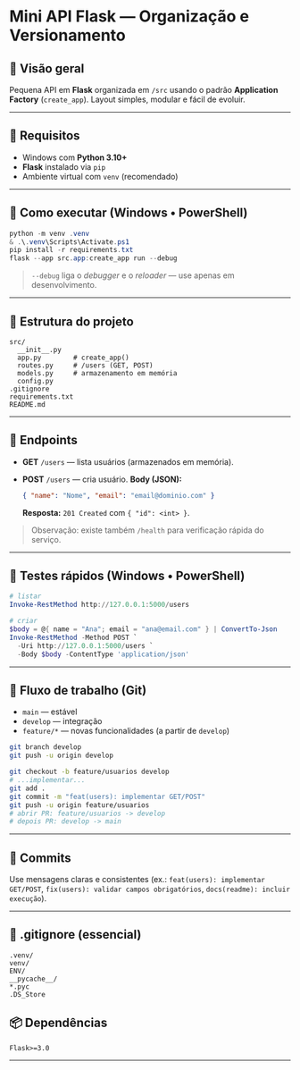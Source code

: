 # Mini API Flask — Organização e Versionamento

## 📌 Visão geral

Pequena API em **Flask** organizada em `/src` usando o padrão **Application Factory** (`create_app`). Layout simples, modular e fácil de evoluir.

---

## 🧰 Requisitos

* Windows com **Python 3.10+**
* **Flask** instalado via `pip`
* Ambiente virtual com `venv` (recomendado)

---

## 🚀 Como executar (Windows • PowerShell)

```powershell
python -m venv .venv
& .\.venv\Scripts\Activate.ps1
pip install -r requirements.txt
flask --app src.app:create_app run --debug
```

> `--debug` liga o *debugger* e o *reloader* — use apenas em desenvolvimento.

---

## 📁 Estrutura do projeto

```
src/
  __init__.py
  app.py        # create_app()
  routes.py     # /users (GET, POST)
  models.py     # armazenamento em memória
  config.py
.gitignore
requirements.txt
README.md
```

---

## 🔗 Endpoints

* **GET** `/users` — lista usuários (armazenados em memória).
* **POST** `/users` — cria usuário. **Body (JSON):**

  ```json
  { "name": "Nome", "email": "email@dominio.com" }
  ```

  **Resposta:** `201 Created` com `{ "id": <int> }`.

> Observação: existe também `/health` para verificação rápida do serviço.

---

## 🧪 Testes rápidos (Windows • PowerShell)

```powershell
# listar
Invoke-RestMethod http://127.0.0.1:5000/users

# criar
$body = @{ name = "Ana"; email = "ana@email.com" } | ConvertTo-Json
Invoke-RestMethod -Method POST `
  -Uri http://127.0.0.1:5000/users `
  -Body $body -ContentType 'application/json'
```

---

## 🧭 Fluxo de trabalho (Git)

* `main` — estável
* `develop` — integração
* `feature/*` — novas funcionalidades (a partir de `develop`)

```bash
git branch develop
git push -u origin develop

git checkout -b feature/usuarios develop
# ...implementar...
git add .
git commit -m "feat(users): implementar GET/POST"
git push -u origin feature/usuarios
# abrir PR: feature/usuarios -> develop
# depois PR: develop -> main
```

---

## 📝 Commits

Use mensagens claras e consistentes (ex.: `feat(users): implementar GET/POST`, `fix(users): validar campos obrigatórios`, `docs(readme): incluir execução`).

---

## 🙈 .gitignore (essencial)

```
.venv/
venv/
ENV/
__pycache__/
*.pyc
.DS_Store
```

## 📦 Dependências

```
Flask>=3.0
```

---

[1]: https://flask.palletsprojects.com/en/stable/patterns/appfactories/?utm_source=chatgpt.com "Application Factories — Flask Documentation (3.1.x)"
[2]: https://flask.palletsprojects.com/en/stable/server/?utm_source=chatgpt.com "Development Server — Flask Documentation (3.1.x)"
[3]: https://github.com/github/gitignore?utm_source=chatgpt.com "A collection of useful .gitignore templates"
[4]: https://raw.githubusercontent.com/github/gitignore/master/Python.gitignore?utm_source=chatgpt.com "Python .gitignore - GitHub"
[5]: https://learn.microsoft.com/en-us/powershell/module/microsoft.powershell.utility/invoke-restmethod?view=powershell-7.5&utm_source=chatgpt.com "Invoke-RestMethod - PowerShell"
 
